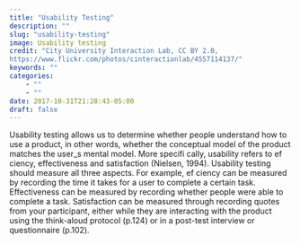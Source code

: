 ```yaml
---
title: "Usability Testing"
description: ""
slug: "usability-testing"
image: Usability testing
credit: "City University Interaction Lab, CC BY 2.0,https://www.flickr.com/photos/cinteractionlab/4557114137/"
keywords: ""
categories:
    - ""
    - ""
date: 2017-10-31T21:28:43-05:00
draft: false
---
```


Usability testing allows us to determine whether people understand how to use a product, in other words, whether the conceptual model of the product matches the user_s mental model. More specifi cally, usability refers to ef ciency, effectiveness and satisfaction (Nielsen, 1994). Usability testing should measure all three aspects. For example, ef ciency can be measured by recording the time it takes for a user to complete a certain task. Effectiveness can be measured by recording whether people were able to complete a task. Satisfaction can be measured through recording quotes from your participant, either while they are interacting with the product using the think-aloud protocol (p.124) or in a post-test interview or questionnaire (p.102).

